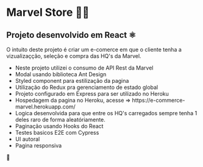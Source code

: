 # Marvel Store 🦸‍♂️

<h2>Projeto desenvolvido em React ⚛️</h2>
<p>O intuito deste projeto é criar um e-comerce em que o cliente tenha a vizualizaçção, seleção e compra das HQ's da Marvel.</p>


<ul>
<li>Neste projeto utilizei o consumo de API Rest da Marvel</li> 
<li>Modal usando biblioteca Ant Design</li>
<li>Styled component para estilização da pagina</li>
<li>Utilização do Redux pra gerenciamento de estado global</li>
<li>Projeto configurado em Express para ser utilizado no Heroku</li>
<li>Hospedagem da pagina no Heroku, acesse => https://e-commerce-marvel.herokuapp.com/</li>
<li>Logica desenvolvida para que entre os HQ's carregados sempre tenha 1 deles raro de forma aleatóriamente.</li>
<li>Paginação usando Hooks do React</li>
<li>Testes basicos E2E com Cypress</li>
<li> UI autoral </li>
<li> Pagina responsiva</li>
</ul>

🤙
